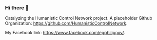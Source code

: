 ### Hi there 👋

Catalyzing the Humanistic Control Network project. A placeholder Github Organization: https://github.com/HumanisticControlNetwork.

My Facebook link: https://www.facebook.com/egphilippov/.

<!--
**egphilippov/egphilippov** is a ✨ _special_ ✨ repository because its `README.md` (this file) appears on your GitHub profile.

Here are some ideas to get you started:

- 🔭 I’m currently working on ...
- 🌱 I’m currently learning ...
- 👯 I’m looking to collaborate on ...
- 🤔 I’m looking for help with ...
- 💬 Ask me about ...
- 📫 How to reach me: ...
- 😄 Pronouns: ...
- ⚡ Fun fact: ...
-->
